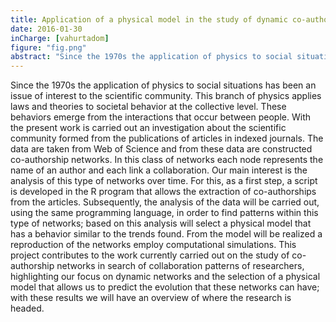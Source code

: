 ```yaml
---
title: Application of a physical model in the study of dynamic co-authorship networks formed from scientific articles
date: 2016-01-30
inCharge: [vahurtadom]
figure: "fig.png"
abstract: "Since the 1970s the application of physics to social situations has been an issue of interest to the scientific community. This branch of physics applies laws and theories to societal behavior at the collective level. These behaviors emerge from the interactions that occur between people. With the present work is carried out an investigation about the scientific community formed from the publications of articles in indexed journals."
---
```


Since the 1970s the application of physics to social situations has been an issue of interest to the scientific community. This branch of physics applies laws and theories to societal behavior at the collective level. These behaviors emerge from the interactions that occur between people. With the present work is carried out an investigation about the scientific community formed from the publications of articles in indexed journals. The data are taken from Web of Science and from these data are constructed co-authorship networks. In this class of networks each node represents the name of an author and each link a collaboration. Our main interest is the analysis of this type of networks over time. For this, as a first step, a script is developed in the R program that allows the extraction of co-authorships from the articles. Subsequently, the analysis of the data will be carried out, using the same programming language, in order to find patterns within this type of networks; based on this analysis will select a physical model that has a behavior similar to the trends found. From the model will be realized a reproduction of the networks employ computational simulations. This project contributes to the work currently carried out on the study of co-authorship networks in search of collaboration patterns of researchers, highlighting our focus on dynamic networks and the selection of a physical model that allows us to predict the evolution that these networks can have; with these results we will have an overview of where the research is headed.
